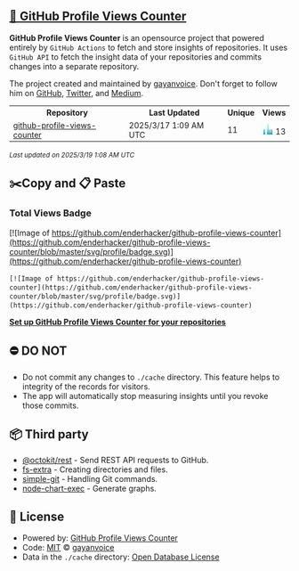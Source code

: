 ## [🚀 GitHub Profile Views Counter](https://github.com/gayanvoice/github-profile-views-counter)
**GitHub Profile Views Counter** is an opensource project that powered entirely by  `GitHub Actions` to fetch and store insights of repositories.
It uses `GitHub API` to fetch the insight data of your repositories and commits changes into a separate repository.

The project created and maintained by [gayanvoice](https://github.com/gayanvoice). Don't forget to follow him on [GitHub](https://github.com/gayanvoice), [Twitter](https://twitter.com/gayanvoice), and [Medium](https://gayanvoice.medium.com/).

<table>
	<tr>
		<th>
			Repository
		</th>
		<th>
			Last Updated
		</th>
		<th>
			Unique
		</th>
		<th>
			Views
		</th>
	</tr>
	<tr>
		<td>
			<a href="https://github.com/enderhacker/github-profile-views-counter/tree/master/readme/631592938/year.md">
				github-profile-views-counter
			</a>
		</td>
		<td>
			2025/3/17 1:09 AM UTC
		</td>
		<td>
			11
		</td>
		<td>
			<img alt="Response time graph" src="https://github.com/enderhacker/github-profile-views-counter/raw/master/graph/631592938/small/year.png" height="20"> 13
		</td>
	</tr>
</table>

<small><i>Last updated on 2025/3/19 1:08 AM UTC</i></small>

## ✂️Copy and 📋 Paste
### Total Views Badge
[![Image of https://github.com/enderhacker/github-profile-views-counter](https://github.com/enderhacker/github-profile-views-counter/blob/master/svg/profile/badge.svg)](https://github.com/enderhacker/github-profile-views-counter)

```readme
[![Image of https://github.com/enderhacker/github-profile-views-counter](https://github.com/enderhacker/github-profile-views-counter/blob/master/svg/profile/badge.svg)](https://github.com/enderhacker/github-profile-views-counter)
```
[**Set up GitHub Profile Views Counter for your repositories**](https://github.com/gayanvoice/github-profile-views-counter)
## ⛔ DO NOT
- Do not commit any changes to `./cache` directory. This feature helps to integrity of the records for visitors.
- The app will automatically stop measuring insights until you revoke those commits.
## 📦 Third party

- [@octokit/rest](https://www.npmjs.com/package/@octokit/rest) - Send REST API requests to GitHub.
- [fs-extra](https://www.npmjs.com/package/fs-extra) - Creating directories and files.
- [simple-git](https://www.npmjs.com/package/simple-git) - Handling Git commands.
- [node-chart-exec](https://www.npmjs.com/package/node-chart-exec) - Generate graphs.
## 📄 License
- Powered by: [GitHub Profile Views Counter](https://github.com/gayanvoice/github-profile-views-counter)
- Code: [MIT](./LICENSE) © [gayanvoice](https://github.com/gayanvoice)
- Data in the `./cache` directory: [Open Database License](https://opendatacommons.org/licenses/odbl/1-0/)